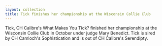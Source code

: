 ```yaml
---
layout: collection
title: Tick finishes her championship at the Wisconsin Collie Club
---
```


Tick, CH Calibre's What Makes You Tick? finished her championship at the Wisconsin Collie Club in October under judge
Mary Benedict. Tick is sired by CH Camloch's Sophistication and is out of CH Calibre's Serendipty.